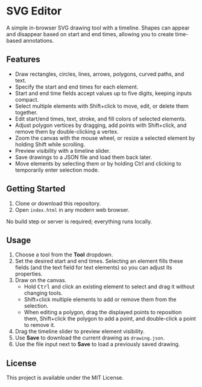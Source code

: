 # SVG Editor

A simple in-browser SVG drawing tool with a timeline. Shapes can appear and disappear based on start and end times, allowing you to create time-based annotations.

## Features
- Draw rectangles, circles, lines, arrows, polygons, curved paths, and text.
- Specify the start and end times for each element.
- Start and end time fields accept values up to five digits, keeping inputs compact.
- Select multiple elements with Shift+click to move, edit, or delete them together.
- Edit start/end times, text, stroke, and fill colors of selected elements.
- Adjust polygon vertices by dragging, add points with Shift+click, and remove them by double-clicking a vertex.
- Zoom the canvas with the mouse wheel, or resize a selected element by holding Shift while scrolling.
- Preview visibility with a timeline slider.
- Save drawings to a JSON file and load them back later.
- Move elements by selecting them or by holding Ctrl and clicking to temporarily enter selection mode.

## Getting Started
1. Clone or download this repository.
2. Open `index.html` in any modern web browser.

No build step or server is required; everything runs locally.

## Usage
1. Choose a tool from the **Tool** dropdown.
2. Set the desired start and end times. Selecting an element fills these fields (and the text field for text elements) so you can adjust its properties.
3. Draw on the canvas.
   - Hold <kbd>Ctrl</kbd> and click an existing element to select and drag it without changing tools.
   - Shift+click multiple elements to add or remove them from the selection.
   - When editing a polygon, drag the displayed points to reposition them, Shift+click the polygon to add a point, and double-click a point to remove it.
4. Drag the timeline slider to preview element visibility.
5. Use **Save** to download the current drawing as `drawing.json`.
6. Use the file input next to **Save** to load a previously saved drawing.

## License
This project is available under the MIT License.
